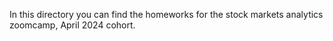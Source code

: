 In this directory you can find the homeworks for the stock markets analytics zoomcamp, April 2024 cohort.